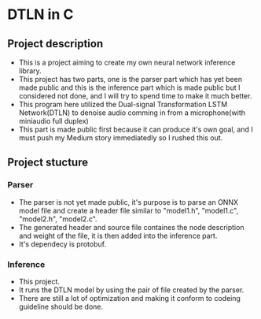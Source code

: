# DTLN in C
## Project description
* This is a project aiming to create my own neural network inference library.
* This project has two parts, one is the parser part which has yet been made public and this is the inference part which is made public but I considered not done, and I will try to spend time to make it much better.
* This program here utilized the Dual-signal Transformation LSTM Network(DTLN) to denoise audio comming in from a microphone(with miniaudio full duplex)
* This part is made public first because it can produce it's own goal, and I must push my Medium story immediatedly so I rushed this out.
## Project stucture
### Parser
* The parser is not yet made public, it's purpose is to parse an ONNX model file and create a header file similar to "model1.h", "model1.c", "model2.h", "model2.c".
* The generated header and source file containes the node description and weight of the file, it is then added into the inference part.  
* It's dependecy is protobuf.
### Inference
* This project.
* It runs the DTLN model by using the pair of file created by the parser.
* There are still a lot of optimization and making it conform to codeing guideline should be done.
